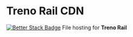 # Treno Rail CDN
[![Better Stack Badge](https://uptime.betterstack.com/status-badges/v3/monitor/zm83.svg)](https://uptime.betterstack.com/?utm_source=status_badge)
File hosting for **Treno Rail**
